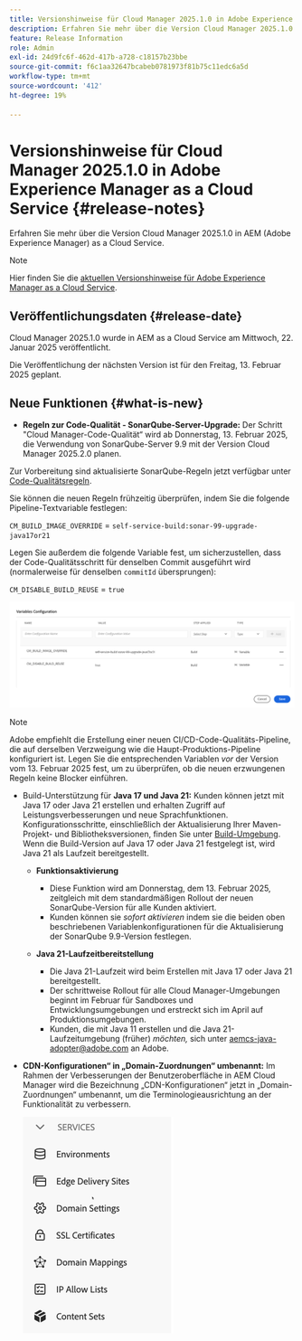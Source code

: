```yaml
---
title: Versionshinweise für Cloud Manager 2025.1.0 in Adobe Experience Manager as a Cloud Service
description: Erfahren Sie mehr über die Version Cloud Manager 2025.1.0 in AEM as a Cloud Service.
feature: Release Information
role: Admin
exl-id: 24d9fc6f-462d-417b-a728-c18157b23bbe
source-git-commit: f6c1aa32647bcabeb0781973f81b75c11edc6a5d
workflow-type: tm+mt
source-wordcount: '412'
ht-degree: 19%

---
```


# Versionshinweise für Cloud Manager 2025.1.0 in Adobe Experience Manager as a Cloud Service {#release-notes}

<!-- https://wiki.corp.adobe.com/pages/viewpage.action?pageId=3389843928 -->

Erfahren Sie mehr über die Version Cloud Manager 2025.1.0 in AEM (Adobe Experience Manager) as a Cloud Service.

>[!NOTE]
>
>Hier finden Sie die [aktuellen Versionshinweise für Adobe Experience Manager as a Cloud Service](/help/release-notes/release-notes-cloud/release-notes-current.md).

## Veröffentlichungsdaten {#release-date}

Cloud Manager 2025.1.0 wurde in AEM as a Cloud Service am Mittwoch, 22. Januar 2025 veröffentlicht.

Die Veröffentlichung der nächsten Version ist für den Freitag, 13. Februar 2025 geplant.


## Neue Funktionen {#what-is-new}

* **Regeln zur Code-Qualität - SonarQube-Server-Upgrade:** Der Schritt &quot;Cloud Manager-Code-Qualität“ wird ab Donnerstag, 13. Februar 2025, die Verwendung von SonarQube-Server 9.9 mit der Version Cloud Manager 2025.2.0 planen.

Zur Vorbereitung sind aktualisierte SonarQube-Regeln jetzt verfügbar unter [Code-Qualitätsregeln](/help/implementing/cloud-manager/code-quality-testing.md#understanding-code-quality-rules).

Sie können die neuen Regeln frühzeitig überprüfen, indem Sie die folgende Pipeline-Textvariable festlegen:

`CM_BUILD_IMAGE_OVERRIDE` = `self-service-build:sonar-99-upgrade-java17or21`

Legen Sie außerdem die folgende Variable fest, um sicherzustellen, dass der Code-Qualitätsschritt für denselben Commit ausgeführt wird (normalerweise für denselben `commitId` übersprungen):

`CM_DISABLE_BUILD_REUSE` = `true`

![Seite Variablenkonfiguration](/help/implementing/cloud-manager/release-notes/assets/variables-config.png)

>[!NOTE]
>
>Adobe empfiehlt die Erstellung einer neuen CI/CD-Code-Qualitäts-Pipeline, die auf derselben Verzweigung wie die Haupt-Produktions-Pipeline konfiguriert ist. Legen Sie die entsprechenden Variablen *vor* der Version vom 13. Februar 2025 fest, um zu überprüfen, ob die neuen erzwungenen Regeln keine Blocker einführen.

* Build-Unterstützung für **Java 17 und Java 21:** Kunden können jetzt mit Java 17 oder Java 21 erstellen und erhalten Zugriff auf Leistungsverbesserungen und neue Sprachfunktionen. Konfigurationsschritte, einschließlich der Aktualisierung Ihrer Maven-Projekt- und Bibliotheksversionen, finden Sie unter [Build-Umgebung](/help/implementing/cloud-manager/getting-access-to-aem-in-cloud/build-environment-details.md). Wenn die Build-Version auf Java 17 oder Java 21 festgelegt ist, wird Java 21 als Laufzeit bereitgestellt.

   * **Funktionsaktivierung**
      * Diese Funktion wird am Donnerstag, dem 13. Februar 2025, zeitgleich mit dem standardmäßigen Rollout der neuen SonarQube-Version für alle Kunden aktiviert.
      * Kunden können sie *sofort aktivieren* indem sie die beiden oben beschriebenen Variablenkonfigurationen für die Aktualisierung der SonarQube 9.9-Version festlegen.

   * **Java 21-Laufzeitbereitstellung**
      * Die Java 21-Laufzeit wird beim Erstellen mit Java 17 oder Java 21 bereitgestellt.
      * Der schrittweise Rollout für alle Cloud Manager-Umgebungen beginnt im Februar für Sandboxes und Entwicklungsumgebungen und erstreckt sich im April auf Produktionsumgebungen.
      * Kunden, die mit Java 11 erstellen und die Java 21-Laufzeitumgebung (früher) *möchten,* sich unter [aemcs-java-adopter@adobe.com](mailto:aemcs-java-adopter@adobe.com) an Adobe.

* **CDN-Konfigurationen“ in „Domain-Zuordnungen“ umbenannt:** Im Rahmen der Verbesserungen der Benutzeroberfläche in AEM Cloud Manager wird die Bezeichnung „CDN-Konfigurationen“ jetzt in „Domain-Zuordnungen“ umbenannt, um die Terminologieausrichtung an der Funktionalität zu verbessern. <!-- CMGR-64738 -->

  ![CDN-Konfigurationen“ wurden in der Benutzeroberfläche in „Domain-Zuordnungen“ umbenannt](/help/implementing/cloud-manager/release-notes/assets/domain-mappings.png)


<!-- ## Early adoption program {#early-adoption}

Be a part of Cloud Manager's early adoption program and have a chance to test upcoming features. -->

<!-- ## Bug fixes -->




<!-- ## Known issues {#known-issues} -->
